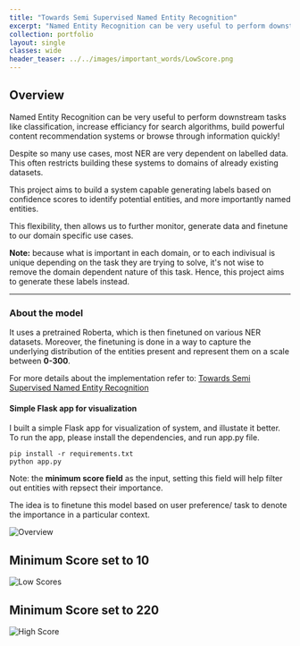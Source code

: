 ```yaml
---
title: "Towards Semi Supervised Named Entity Recognition"
excerpt: "Named Entity Recognition can be very useful to perform downstream tasks like classification, increase efficiancy for search algorithms, build powerful content recommendation systems or browse through information quickly!"
collection: portfolio
layout: single
classes: wide
header_teaser: ../../images/important_words/LowScore.png
---
```


## Overview

Named Entity Recognition can be very useful to perform downstream tasks like classification, increase efficiancy for search algorithms, build powerful content recommendation systems or browse through information quickly!

Despite so many use cases, most NER are very dependent on labelled data. This often restricts building these systems to domains of already existing datasets.

This project aims to build a system capable generating labels based on confidence scores to identify potential entities, and more importantly named entities. 

This flexibility, then allows us to further monitor, generate data and finetune to our domain specific use cases. 

**Note:** because what is important in each domain, or to each indivisual is unique depending on the task they are trying to solve, it's not wise to remove the domain dependent nature of this task. Hence, this project aims to generate these labels instead.

---

### About the model

It uses a pretrained Roberta, which is then finetuned on various NER datasets. Moreover, the finetuning is done in a way to capture the underlying distribution of the entities present and represent them on a scale between **0-300**.

For more details about the implementation refer to: [Towards Semi Supervised Named Entity Recognition](https://github.com/TGDivy/Towards-unlabelled-Entity-Detection)

#### Simple Flask app for visualization

I built a simple Flask app for visualization of system, and illustate it better. To run the app, please install the dependencies, and run app.py file.

```
pip install -r requirements.txt 
python app.py
```

Note: the **minimum score field** as the input, setting this field will help filter out entities with repsect their importance.

The idea is to finetune this model based on user preference/ task to denote the importance in a particular context.

![Overview](../../images/important_words/Overview.png)

## Minimum Score set to 10

![Low Scores](../../images/important_words/LowScore.png)

## Minimum Score set to 220

![High Score](../../images/important_words/HighScore.png)